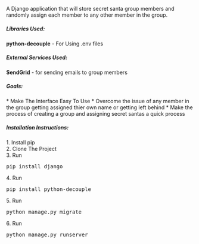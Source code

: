 A Django application that will store secret santa group members and randomly assign each member to any other member in the group.

<h5>Libraries Used:</h5>
<strong>python-decouple</strong> - For Using .env files

<h5>External Services Used:</h5>
<strong>SendGrid</strong> - for sending emails to group members

<h5>Goals:</h5>
* Make The Interface Easy To Use
* Overcome the issue of any member in the group getting assigned thier own name or getting left behind
* Make the process of creating a group and assigning secret santas a quick process

<h5>Installation Instructions: </h5>
1. Install pip<br>
2. Clone The Project<br>
3. Run <pre>pip install django</pre>
4. Run <pre>pip install python-decouple</pre>
5. Run <pre>python manage.py migrate</pre>
6. Run <pre>python manage.py runserver</pre>
